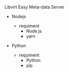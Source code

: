 Libvirt Easy Meta-data Server

* Nodejs
   * requiment
     - Node.js
     - yarn

* Python
   * requiment
     - Python
     - pip
